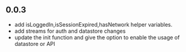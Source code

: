 ## 0.0.3

* add isLoggedIn,isSessionExpired,hasNetwork helper variables.
* add streams for auth and datastore changes
* update the init function and give the option to enable the usage of datastore or API
